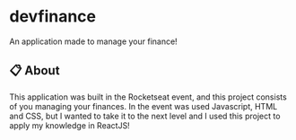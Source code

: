 # devfinance 
An application made to manage your finance!

## 📋 About
This application was built in the Rocketseat event, and this project consists of you managing your finances. In the event was used Javascript, HTML and CSS, 
but I wanted to take it to the next level and I used this project to apply my knowledge in ReactJS!


